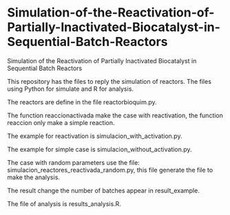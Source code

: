 # Simulation-of-the-Reactivation-of-Partially-Inactivated-Biocatalyst-in-Sequential-Batch-Reactors
Simulation of the Reactivation of Partially Inactivated Biocatalyst in Sequential Batch Reactors

This repository has the files to reply the simulation of reactors. The files using Python for simulate and R for analysis.

The reactors are define in the file reactorbioquim.py.

The function reaccionactivada make the case with reactivation, the function reaccion only make a simple reaction.

The example for reactivation is simulacion_with_activation.py.

The example for simple case is simulacion_without_activation.py.

The case with random parameters use the file: simulacion_reactores_reactivada_random.py, this file generate the file to make the analysis.

The result change the number of batches appear in result_example. 

The file of analysis is results_analysis.R.
